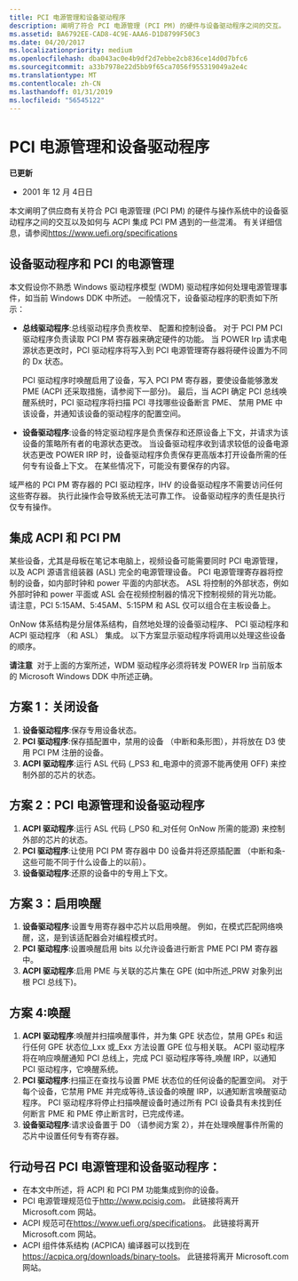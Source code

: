 ```yaml
---
title: PCI 电源管理和设备驱动程序
description: 阐明了符合 PCI 电源管理 (PCI PM) 的硬件与设备驱动程序之间的交互。
ms.assetid: BA6792EE-CAD8-4C9E-AAA6-D1D8799F50C3
ms.date: 04/20/2017
ms.localizationpriority: medium
ms.openlocfilehash: dba043ac0e4b9df2d7ebbe2cb836ce14d0d7bfc6
ms.sourcegitcommit: a33b7978e22d5bb9f65ca7056f955319049a2e4c
ms.translationtype: MT
ms.contentlocale: zh-CN
ms.lasthandoff: 01/31/2019
ms.locfileid: "56545122"
---
```

# <a name="pci-power-management-and-device-drivers"></a>PCI 电源管理和设备驱动程序


**已更新**

-   2001 年 12 月 4日日

本文阐明了供应商有关符合 PCI 电源管理 (PCI PM) 的硬件与操作系统中的设备驱动程序之间的交互以及如何与 ACPI 集成 PCI PM 遇到的一些混淆。 有关详细信息，请参阅<https://www.uefi.org/specifications>

## <a name="device-drivers-and-pci-power-management"></a>设备驱动程序和 PCI 的电源管理


本文假设你不熟悉 Windows 驱动程序模型 (WDM) 驱动程序如何处理电源管理事件，如当前 Windows DDK 中所述。 一般情况下，设备驱动程序的职责如下所示：

-   **总线驱动程序**:总线驱动程序负责枚举、 配置和控制设备。 对于 PCI PM PCI 驱动程序负责读取 PCI PM 寄存器来确定硬件的功能。 当 POWER Irp 请求电源状态更改时，PCI 驱动程序将写入到 PCI 电源管理寄存器将硬件设置为不同的 Dx 状态。

    PCI 驱动程序时唤醒启用了设备，写入 PCI PM 寄存器，要使设备能够激发 PME (ACPI 还采取措施，请参阅下一部分)。 最后，当 ACPI 确定 PCI 总线唤醒系统时，PCI 驱动程序将扫描 PCI 寻找哪些设备断言 PME、 禁用 PME 中该设备，并通知该设备的驱动程序的配置空间。

-   **设备驱动程序**:设备的特定驱动程序是负责保存和还原设备上下文，并请求为该设备的策略所有者的电源状态更改。 当设备驱动程序收到请求较低的设备电源状态更改 POWER IRP 时，设备驱动程序负责保存更高版本打开设备所需的任何专有设备上下文。 在某些情况下，可能没有要保存的内容。

域严格的 PCI PM 寄存器的 PCI 驱动程序，IHV 的设备驱动程序不需要访问任何这些寄存器。 执行此操作会导致系统无法可靠工作。 设备驱动程序的责任是执行仅专有操作。

## <a name="integrating-acpi-and-pci-pm"></a>集成 ACPI 和 PCI PM


某些设备，尤其是母板在笔记本电脑上，视频设备可能需要同时 PCI 电源管理，以及 ACPI 源语言组装器 (ASL) 完全的电源管理设备。 PCI 电源管理寄存器将控制的设备，如内部时钟和 power 平面的内部状态。 ASL 将控制的外部状态，例如外部时钟和 power 平面或 ASL 会在视频控制器的情况下控制视频的背光功能。 请注意，PCI 5:15AM、5:45AM、5:15PM 和 ASL 仅可以组合在主板设备上。

OnNow 体系结构是分层体系结构，自然地处理的设备驱动程序、 PCI 驱动程序和 ACPI 驱动程序 （和 ASL） 集成。 以下方案显示驱动程序将调用以处理这些设备的顺序。

**请注意**  对于上面的方案所述，WDM 驱动程序必须将转发 POWER Irp 当前版本的 Microsoft Windows DDK 中所述正确。

 

## <a name="scenario-1-turning-off-a-device"></a>方案 1：关闭设备


1.  **设备驱动程序**:保存专用设备状态。
2.  **PCI 驱动程序**:保存插配置中，禁用的设备 （中断和条形图），并将放在 D3 使用 PCI PM 注册的设备。
3.  **ACPI 驱动程序**:运行 ASL 代码 (\_PS3 和\_电源中的资源不能再使用 OFF) 来控制外部的芯片的状态。

## <a name="scenario-2-pci-power-management-and-device-drivers"></a>方案 2：PCI 电源管理和设备驱动程序


1.  **ACPI 驱动程序**:运行 ASL 代码 (\_PS0 和\_对任何 OnNow 所需的能源) 来控制外部的芯片的状态。
2.  **PCI 驱动程序**:让使用 PCI PM 寄存器中 D0 设备并将还原插配置 （中断和条-这些可能不同于什么设备上的以前）。
3.  **设备驱动程序**:还原的设备中的专用上下文。

## <a name="scenario-3-enabling-wake-up"></a>方案 3：启用唤醒


1.  **设备驱动程序**:设置专用寄存器中芯片以启用唤醒。 例如，在模式匹配网络唤醒，这，是到该适配器会对编程模式时。
2.  **PCI 驱动程序**:设置唤醒启用 bits 以允许设备进行断言 PME PCI PM 寄存器中。
3.  **ACPI 驱动程序**:启用 PME 与关联的芯片集在 GPE (如中所述\_PRW 对象列出根 PCI 总线下)。

## <a name="scenario-4-wake-up"></a>方案 4:唤醒


1.  **ACPI 驱动程序**:唤醒并扫描唤醒事件，并为集 GPE 状态位，禁用 GPEs 和运行任何 GPE 状态位\_Lxx 或\_Exx 方法设置 GPE 位与相关联。 ACPI 驱动程序将在响应唤醒通知 PCI 总线上，完成 PCI 驱动程序等待\_唤醒 IRP，以通知 PCI 驱动程序，它唤醒系统。
2.  **PCI 驱动程序**:扫描正在查找与设置 PME 状态位的任何设备的配置空间。 对于每个设备，它禁用 PME 并完成等待\_该设备的唤醒 IRP，以通知断言唤醒驱动程序。 PCI 驱动程序将停止扫描唤醒设备时通过所有 PCI 设备具有未找到任何断言 PME 和 PME 停止断言时，已完成传递。
3.  **设备驱动程序**:请求设备置于 D0 （请参阅方案 2），并在处理唤醒事件所需的芯片中设置任何专有寄存器。

## <a name="call-to-action-on-pci-power-management-and-device-drivers"></a>行动号召 PCI 电源管理和设备驱动程序：


-   在本文中所述，将 ACPI 和 PCI PM 功能集成到你的设备。
-   PCI 电源管理规范位于<http://www.pcisig.com>。 此链接将离开 Microsoft.com 网站。
-   ACPI 规范可在<https://www.uefi.org/specifications>。 此链接将离开 Microsoft.com 网站。
-   ACPI 组件体系结构 (ACPICA) 编译器可以找到在<https://acpica.org/downloads/binary-tools>。 此链接将离开 Microsoft.com 网站。

 

 




